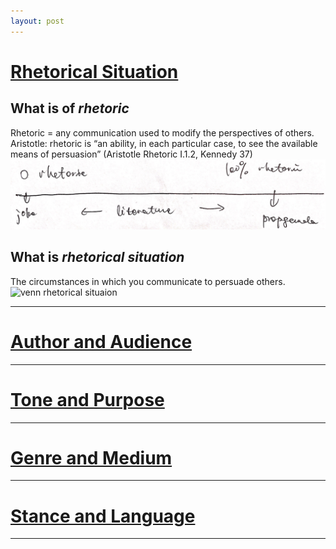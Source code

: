 ```yaml
---
layout: post
---
```


# [Rhetorical Situation](https://owl.purdue.edu/owl/general_writing/academic_writing/rhetorical_situation/index.html)
## What is of _rhetoric_
Rhetoric = any communication used to modify the perspectives of others.  
Aristotle: rhetoric is “an ability, in each particular case, to see the available means of persuasion” (Aristotle Rhetoric I.1.2, Kennedy 37) 
![rhetorical axis](axis_of_rhetoric.jpg)

## What is _rhetorical situation_
The circumstances in which you communicate to persuade others.
![venn rhetorical situaion](venn_rhetorical_situation.png)

------
# [Author and Audience](https://owl.purdue.edu/owl/general_writing/academic_writing/rhetorical_situation/author_and_audience.html)
------
# [Tone and Purpose](https://owl.purdue.edu/owl/english_as_a_second_language/esl_students/audience_considerations_for_esl_writers/tone_and_purpose.html)
------
# [Genre and Medium](https://owl.purdue.edu/owl/subject_specific_writing/professional_technical_writing/business_writing_for_administrative_and_clerical_staff/genre_and_medium.html)
------
# [Stance and Language](https://owl.purdue.edu/owl/subject_specific_writing/professional_technical_writing/business_writing_for_administrative_and_clerical_staff/genre_and_medium.html)
------
